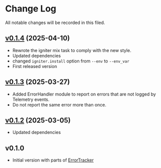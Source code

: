 # Change Log

All notable changes will be recorded in this filed.

## [v0.1.4](https://github.com/Hermanverschooten/faulty/compage/v0.1.3...v0.1.4) (2025-04-10)

* Rewrote the igniter mix task to comply with the new style.
* Updated dependencies
* changed `igniter.install` option from `--env` to `--env_var`
* First released version

## [v0.1.3](https://github.com/Hermanverschooten/faulty/compage/v0.1.2...v0.1.3) (2025-03-27)

* Added ErrorHandler module to report on errors that are not logged by Telemetry events.
* Do not report the same error more than once.


## [v0.1.2](https://github.com/Hermanverschooten/faulty/compage/v0.1.2...v0.1.3) (2025-03-05)

* Updated dependencies


## v0.1.0

* Initial version with parts of [ErrorTracker](https://github.com/elixir-error-tracker/error-tracker)
